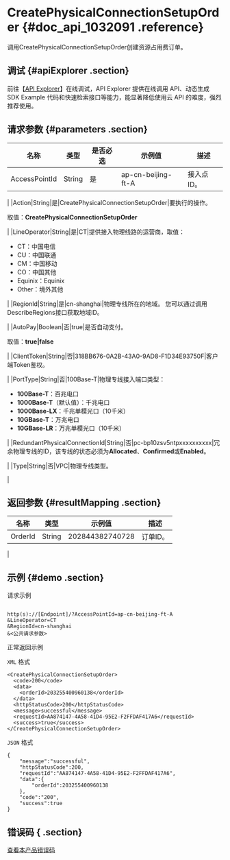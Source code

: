 # CreatePhysicalConnectionSetupOrder {#doc_api_1032091 .reference}

调用CreatePhysicalConnectionSetupOrder创建资源占用费订单。

## 调试 {#apiExplorer .section}

前往【[API Explorer](https://api.aliyun.com/#product=Vpc&api=CreatePhysicalConnectionSetupOrder)】在线调试，API Explorer 提供在线调用 API、动态生成 SDK Example 代码和快速检索接口等能力，能显著降低使用云 API 的难度，强烈推荐使用。

## 请求参数 {#parameters .section}

|名称|类型|是否必选|示例值|描述|
|--|--|----|---|--|
|AccessPointId|String|是|ap-cn-beijing-ft-A|接入点ID。

 |
|Action|String|是|CreatePhysicalConnectionSetupOrder|要执行的操作。

 取值：**CreatePhysicalConnectionSetupOrder**

 |
|LineOperator|String|是|CT|提供接入物理线路的运营商，取值：

 -   CT：中国电信
-   CU：中国联通
-   CM：中国移动
-   CO：中国其他
-   Equinix：Equinix
-   Other：境外其他

 |
|RegionId|String|是|cn-shanghai|物理专线所在的地域。 您可以通过调用DescribeRegions接口获取地域ID。

 |
|AutoPay|Boolean|否|true|是否自动支付。

 取值：**true|false**

 |
|ClientToken|String|否|318BB676-0A2B-43A0-9AD8-F1D34E93750F|客户端Token鉴权。

 |
|PortType|String|否|100Base-T|物理专线接入端口类型：

 -   **100Base-T**：百兆电口
-   **1000Base-T**（默认值）：千兆电口
-   **1000Base-LX**：千兆单模光口（10千米）
-   **10GBase-T**：万兆电口
-   **10GBase-LR**：万兆单模光口（10千米）

 |
|RedundantPhysicalConnectionId|String|否|pc-bp10zsv5ntpxxxxxxxxxx|冗余物理专线的ID，该专线的状态必须为**Allocated**、**Confirmed**或**Enabled**。

 |
|Type|String|否|VPC|物理专线类型。

 |

## 返回参数 {#resultMapping .section}

|名称|类型|示例值|描述|
|--|--|---|--|
|OrderId|String|202844382740728|订单ID。

 |

## 示例 {#demo .section}

请求示例

``` {#request_demo}

http(s)://[Endpoint]/?AccessPointId=ap-cn-beijing-ft-A
&LineOperator=CT
&RegionId=cn-shanghai
&<公共请求参数>

```

正常返回示例

`XML` 格式

``` {#xml_return_success_demo}
<CreatePhysicalConnectionSetupOrder>
  <code>200</code>
  <data>
    <orderId>203255400960138</orderId>
  </data>
  <httpStatusCode>200</httpStatusCode>
  <message>successful</message>
  <requestId>AA874147-4A58-41D4-95E2-F2FFDAF417A6</requestId>
  <success>true</success>
</CreatePhysicalConnectionSetupOrder>

```

`JSON` 格式

``` {#json_return_success_demo}
{
	"message":"successful",
	"httpStatusCode":200,
	"requestId":"AA874147-4A58-41D4-95E2-F2FFDAF417A6",
	"data":{
		"orderId":203255400960138
	},
	"code":"200",
	"success":true
}
```

## 错误码 { .section}

[查看本产品错误码](https://error-center.aliyun.com/status/product/Vpc)

